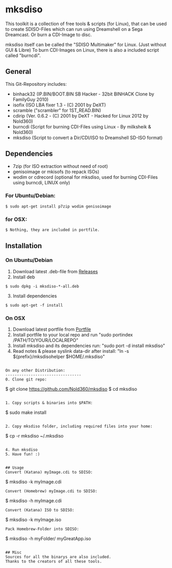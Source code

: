 # mksdiso
This toolkit is a collection of free tools & scripts (for Linux), that can be used to create SDISO-Files which can run using Dreamshell on a Sega Dreamcast. Or burn a CDI-Image to disc.

mksdiso itself can be called the "SDISO Multimaker" for Linux. (Just without GUI & Libre)
To burn CDI-Images on Linux, there is also a included script called "burncdi".

## General
This Git-Repository includes:
 - binhack32 (IP.BIN/BOOT.BIN SB Hacker - 32bit BINHACK Clone by FamilyGuy 2010)
 - isofix (ISO LBA fixer 1.3 - (C) 2001 by DeXT)
 - scramble ("scrambler" for 1ST_READ.BIN)
 - cdirip (Ver. 0.6.2 - (C) 2001 by DeXT - Hacked for Linux 2012 by Nold360)
 - burncdi (Script for burning CDI-Files using Linux - By milksheik & Nold360)
 - mksdiso (Script to convert a Dir/CDI/ISO to Dreamshell SD-ISO format)


## Dependencies
 - 7zip (for ISO extraction without need of root)
 - genisoimage or mkisofs (to repack ISOs)
 - wodim or cdrecord (optional for mksdiso, used for burning CDI-Files using burncdi, LINUX only)

### For Ubuntu/Debian:
```
$ sudo apt-get install p7zip wodim genisoimage
```
### for OSX:
```
$ Nothing, they are included in portfile.
```

## Installation
### On Ubuntu/Debian
1. Download latest .deb-file from [Releases](https://github.com/Nold360/mksdiso/releases)
2. Install deb
```
$ sudo dpkg -i mksdiso-*-all.deb
```
3. Install dependencies
```
$ sudo apt-get -f install
```

### On OSX
1. Download latest portfile from [Portfile](https://github.com/Traace/macports_fixes/blob/master/Ports/sysutils/mksdiso/Portfile)
2. Install portfile to your local repo and run "sudo portindex /PATH/TO/YOUR/LOCALREPO"
3. Install mksdiso and its dependencies run: "sudo port -d install mksdiso"
4. Read notes & please syslink data-dir after install: "ln -s ${prefix}/mksdisohelper $HOME/.mksdiso"
```

On any other Distribution:
---------------------------------
0. Clone git repo:
```
$ git clone https://github.com/Nold360/mksdiso
$ cd mksdiso
```

1. Copy scripts & binaries into $PATH:
```
$ sudo make install
```

2. Copy mksdiso folder, including required files into your home: 
```
$ cp -r mksdiso ~/.mksdiso
```

4. Run mksdiso
5. Have fun! :)


## Usage
Convert (Katana) myImage.cdi to SDISO:
```
 $ mksdiso -k myImage.cdi
```
Convert (Homebrew) myImage.cdi to SDISO:
```
 $ mksdiso -h myImage.cdi
```
Convert (Katana) ISO to SDISO:
```
 $ mksdiso -k myImage.iso
```
Pack Homebrew-Folder into SDISO:
```
 $ mksdiso -h myFolder/ myGreatApp.iso
```

## Misc
Sources for all the binarys are also included.
Thanks to the creators of all these tools.
